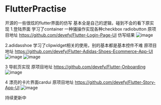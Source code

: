 # FlutterPractise
开源的一些很炫的flutter界面的仿写 基本全是自己的逻辑，碰到不会的看下原实现
1.登陆界面 学习了container 一种骚操作实现各种checkbox radiobutton
原项目地址 https://github.com/devefy/Flutter-Login-Page-UI
仿写结果
![image](https://github.com/loulousky/FlutterPractise/blob/master/demo%E5%9B%BE%E7%89%87/TIM%E5%9B%BE%E7%89%8720190722173304.png)

2.adidasshoe 学习了clipwidget相关的使用，别的基本都是基本控件不难
原项目地址 https://github.com/devefy/Flutter-Adidas-Shoes-Ecommerce-App-UI
![image](https://github.com/loulousky/FlutterPractise/blob/master/demo%E5%9B%BE%E7%89%87/TIM%E5%9B%BE%E7%89%8720190722173707.jpg)
![image](https://github.com/loulousky/FlutterPractise/blob/master/demo%E5%9B%BE%E7%89%87/TIM%E5%9B%BE%E7%89%8720190722173711.jpg)

3 导航页实现 
原项目地址 https://github.com/devefy/Flutter-Onboarding
![image](https://github.com/loulousky/FlutterPractise/blob/master/demo%E5%9B%BE%E7%89%87/TIM%E5%9B%BE%E7%89%8720190723114914.png)

4 漂亮的卡片界面cardui
原项目地址 https://github.com/devefy/Flutter-Story-App-UI
![image](https://github.com/loulousky/FlutterPractise/blob/master/demo%E5%9B%BE%E7%89%87/TIM%E5%9B%BE%E7%89%8720190724155854.png)


持续更新中
